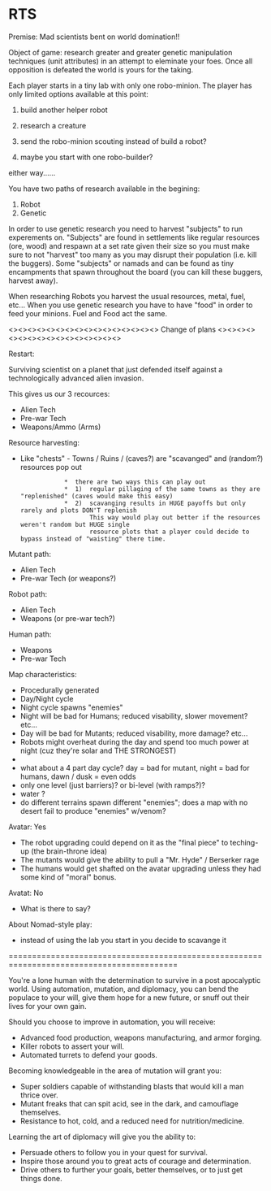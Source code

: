 RTS
===
Premise:  Mad scientists bent on world domination!!

Object of game:  research greater and greater genetic manipulation techniques (unit attributes) in an attempt to eleminate 
your foes.  Once all opposition is defeated the world is yours for the taking.

Each player starts in a tiny lab with only one robo-minion.  The player has only limited options available at this point:

  1) build another helper robot
  
  2) research a creature
  
  3) send the robo-minion scouting instead of build a robot?
  
  4) maybe you start with one robo-builder?
  
  either way......
  
You have two paths of research available in the begining:
  1) Robot
  2) Genetic
  
  In order to use genetic research you need to harvest "subjects" to run experements on.
  "Subjects" are found in settlements like regular resources (ore, wood) 
  and respawn at a set rate given their size so
  you must make sure to not "harvest" too many as you may disrupt 
  their population (i.e. kill the buggers).
  Some "subjects" or namads and can be found as tiny encampments 
  that spawn throughout the board (you can kill these buggers, harvest away).
  
  When researching Robots you harvest the usual resources, metal, fuel, etc...
  When you use genetic research you have to have "food" in order to feed your minions.
  Fuel and Food act the same.
  
  <><><><><><><><><><><><><><><><>
  Change of plans 
  <><><><><><><><><><><><><><><><>
  
Restart:

Surviving scientist on a planet that just defended itself against a technologically advanced alien invasion.

This gives us our 3 recources:
  *  Alien Tech
  *  Pre-war Tech
  *  Weapons/Ammo (Arms)

Resource harvesting:
  *  Like "chests" - Towns / Ruins / (caves?) are "scavanged" and (random?) resources pop out
  
                     *  there are two ways this can play out
                     *  1)  regular pillaging of the same towns as they are "replenished" (caves would make this easy)
                     *  2)  scavanging results in HUGE payoffs but only rarely and plots DON'T replenish
                            This way would play out better if the resources weren't random but HUGE single 
                            resource plots that a player could decide to bypass instead of "waisting" there time. 

Mutant path:
  *  Alien Tech  
  *  Pre-war Tech  (or weapons?)

Robot path:
  *  Alien Tech
  *  Weapons       (or pre-war tech?)

Human path:
  *  Weapons
  *  Pre-war Tech
  
Map characteristics:
  *  Procedurally generated
  *  Day/Night cycle
  *  Night cycle spawns "enemies"
  *  Night will be bad for Humans; reduced visability, slower movement? etc...
  *  Day will be bad for Mutants;  reduced visability, more damage? etc...
  *  Robots might overheat during the day and spend too much power at night (cuz they're solar and THE STRONGEST)
  *  
  *  what about a 4 part day cycle?      day = bad for mutant, night = bad for humans, dawn / dusk = even odds
  *  only one level (just barriers)? or bi-level (with ramps?)?
  *  water ?
  *  do different terrains spawn different "enemies"; 
     does a map with no desert fail to produce "enemies" w/venom? 

Avatar: Yes
  *  The robot upgrading could depend on it as the "final piece" to teching-up (the brain-throne idea)
  *  The mutants would give the ability to pull a "Mr. Hyde" / Berserker rage
  *  The humans would get shafted on the avatar upgrading unless they had some kind of "moral" bonus.

Avatat: No
  *  What is there to say?

About Nomad-style play:
  *  instead of using the lab you start in you decide to scavange it 
  

  ==========================================================================================
  
You're a lone human with the determination to survive in a post apocalyptic world. 
Using automation, mutation, and diplomacy, you can bend the populace to your will,
give them hope for a new future, or snuff out their lives for your own gain.

Should you choose to improve in automation, you will receive:
  * Advanced food production, weapons manufacturing, and armor forging.
  * Killer robots to assert your will.
  * Automated turrets to defend your goods.

Becoming knowledgeable in the area of mutation will grant you:
  * Super soldiers capable of withstanding blasts that would kill a man thrice over.
  * Mutant freaks that can spit acid, see in the dark, and camouflage themselves.
  * Resistance to hot, cold, and a reduced need for nutrition/medicine.

Learning the art of diplomacy will give you the ability to:
  * Persuade others to follow you in your quest for survival.
  * Inspire those around you to great acts of courage and determination.
  * Drive others to further your goals, better themselves, or to just get things done.

